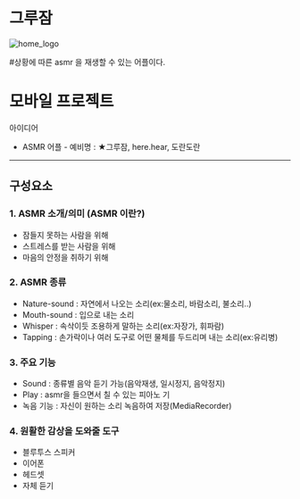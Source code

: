 # 그루잠
![home_logo](https://user-images.githubusercontent.com/48500333/59329754-a05b6d80-8d2a-11e9-8b74-bd865bd1d39a.png)

#상황에 따른 asmr 을 재생할 수 있는 어플이다.

# 모바일 프로젝트

아이디어
* ASMR 어플 - 예비명 : ★그루잠, here.hear, 도란도란

***
## 구성요소
### 1. ASMR 소개/의미 (ASMR 이란?)
 - 잠들지 못하는 사람을 위해
 - 스트레스를 받는 사람을 위해
 - 마음의 안정을 취하기 위해

### 2. ASMR 종류
 - Nature-sound : 자연에서 나오는 소리(ex:물소리, 바람소리, 불소리..)
 - Mouth-sound : 입으로 내는 소리
 - Whisper : 속삭이듯 조용하게 말하는 소리(ex:자장가, 휘파람)
 - Tapping : 손가락이나 여러 도구로 어떤 물체를 두드리며 내는 소리(ex:유리병)

### 3. 주요 기능
 - Sound : 종류별 음악 듣기 가능(음악재생, 일시정지, 음악정지)
 - Play : asmr을 들으면서 칠 수 있는 피아노 기
 - 녹음 기능 : 자신이 원하는 소리 녹음하여 저장(MediaRecorder)

### 4. 원활한 감상을 도와줄 도구
 - 블루투스 스피커
 - 이어폰
 - 헤드셋
 - 자체 듣기

